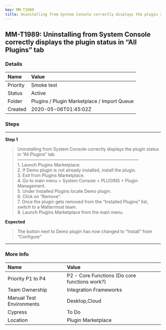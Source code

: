 ```yaml
---
key: MM-T1989
title: Uninstalling from System Console correctly displays the plugin status in “All Plugins” tab
---
```


## MM-T1989: Uninstalling from System Console correctly displays the plugin status in “All Plugins” tab

### Details

| Name     | Value                                       |
| :------- | :------------------------------------------ |
| Priority | Smoke test                                  |
| Status   | Active                                      |
| Folder   | Plugins / Plugin Marketplace / Import Queue |
| Created  | 2020-05-06T01:45:02Z                        |

### Steps

<hr/>

**Step 1**

> <article>Uninstalling from System Console correctly displays the plugin status in &ldquo;All Plugins&rdquo; tab<br />&mdash;&mdash;&mdash;&mdash;&mdash;&mdash;&mdash;&mdash;&mdash;&mdash;&mdash;&mdash;&mdash;&mdash;&mdash;&mdash;&mdash;&mdash;&mdash;&mdash;&mdash;&mdash;&mdash;&mdash;&mdash;&mdash;&mdash;&mdash;<br />1. Launch Plugins Marketplace.<br />2. If Demo plugin is not already installed, install the plugin.<br />3. Exit from Plugins Marketplace.<br />4. Go to main menu &gt; System Console &gt; PLUGINS &gt; Plugin Management.<br />5. Under Installed Plugins locate Demo plugin.<br />6. Click on &ldquo;Remove&rdquo;.<br />7. Once the plugin gets removed from the &ldquo;Installed Plugins&rdquo; list, switch to a Mattermost team.<br />8. Launch Plugins Marketplace from the main menu.</article>

**Expected**

> <article>The button next to Demo plugin has now changed to &ldquo;Install&rdquo; from &ldquo;Configure&rdquo;</article>

<hr/>

### More Info

| Name                     | Value                                         |
| :----------------------- | :-------------------------------------------- |
| Priority P1 to P4        | P2 - Core Functions (Do core functions work?) |
| Team Ownership           | Integration Frameworks                        |
| Manual Test Environments | Desktop,Cloud                                 |
| Cypress                  | To Do                                         |
| Location                 | Plugin Marketplace                            |
